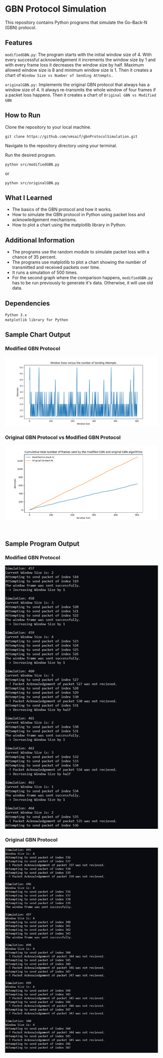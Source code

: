 # GBN Protocol Simulation
This repository contains Python programs that simulate the Go-Back-N (GBN) protocol.

## Features
`modifiedGBN.py`: The program starts with the initial window size of 4. With every successful acknowledgement it increments the window size by 1 and with every frame loss it decreases the window size by half. Maximum allowed window size is 8 and minimum window size is 1. Then it creates a chart of `Window Size vs Number of Sending Attempts.`

`originalGBN.py:` Implements the original GBN protocol that always has a window size of 4. It always re-transmits the whole window of four frames if a packet loss happens. Then it creates a chart of `Original GBN vs Modified GBN`

## How to Run
Clone the repository to your local machine.

    git clone https://github.com/vmsaif/gbnProtocolSimulation.git

Navigate to the repository directory using your terminal.

Run the desired program.

    python src/modifiedGBN.py
or
    
    python src/originalGBN.py

## What I Learned
- The basics of the GBN protocol and how it works.
- How to simulate the GBN protocol in Python using packet loss and acknowledgement mechanisms.
- How to plot a chart using the matplotlib library in Python.

## Additional Information
- The programs use the random module to simulate packet loss with a chance of 35 percent.
- The programs use matplotlib to plot a chart showing the number of transmitted and received packets over time.
- It runs a simulation of 500 times.
- For the second graph where the comparison happens, `modifiedGBN.py` has to be run previously to generate it's data. Otherwise, it will use old data.

## Dependencies
    Python 3.x
    matplotlib library for Python

## Sample Chart Output

### Modified GBN Protocol
![](modifiedGBNGraph.png)

### Original GBN Protocol vs Modified GBN Protocol

![](originalGBNGraph.png)

<br> 

## Sample Program Output

### Modified GBN Protocol
![](modifiedGBN_sample.png)

### Original GBN Protocol
![](originalGBN_sample.png)